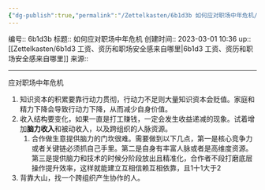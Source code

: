 ```yaml
---
{"dg-publish":true,"permalink":"/Zettelkasten/6b1d3b 如何应对职场中年危机/","dgPassFrontmatter":true}
---
```


编号:: 6b1d3b
标题:: 如何应对职场中年危机
创建时间:: 2023-03-01 10:36
up:: [[Zettelkasten/6b1d3 工资、资历和职场安全感来自哪里\|6b1d3 工资、资历和职场安全感来自哪里]]
来源:: 

---
应对职场中年危机
1. 知识资本的积累要靠行动力贯彻，行动力不足则大量知识资本会贬值。家庭和精力下降会导致行动力下降，从而减少自身价值。
2. 收入结构要变化，如果一直是打工赚钱，一定会发生收益递减的现象。试着增加**脑力收入**和被动收入，以及跨组织的人脉资源。
	1. 合作做生意提供脑力的门坎很难。需要做到以下几点，第一是核心竞争力或者关键链必须抓自己手里。第二是自身有丰富人脉或者是高维度资源。第三是提供脑力和技术的时候分阶段放出且精准化，合作者不段打磨底层操作提升效率，这样就能建立互相信赖互相依靠，且1十1大于2
3. 背靠大山，找一个跨组织产生协作的人。
